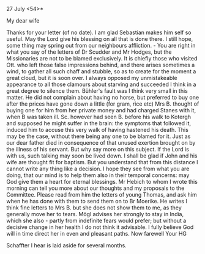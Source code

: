  27 July <54>*

My dear wife

Thanks for your letter (of no date). I am glad Sebastian makes him self so useful. May the Lord give his blessing on all that is done there. I still hope, some thing may spring out from our neighbours affliction. - You are right in what you say of the letters of Dr Scudder and Mr Hodges, but the Missionaries are not to be blamed exclusively. It is chiefly those who visited Ott. who left those false impressions behind, and there arises sometimes a wind, to gather all such chaff and stubble, so as to create for the moment a great cloud, but it is soon over. I always opposed my unmistakeable appearance to all those clamours about starving and succeeded I think in a great degree to silence them. Bühler's fault was I think very small in this matter. He did not complain about having no horse, but preferred to buy one after the prices have gone down a little (for gram, rice etc) Mrs B. thought of buying one for him from her private money and had charged Stanes with it, when B was taken ill. Sc. however had seen B. before his walk to Kotergh and supposed he might suffer in the brain: the symptoms that followed it, induced him to accuse this very walk of having hastened his death. This may be the case, without there being any one to be blamed for it. Just as our dear father died in consequence of that unused exertion brought on by the illness of his servant. But why say more on this subject. If the Lord is with us, such talking may soon be lived down. I shall be glad if John and his wife are thought fit for baptism. But you understand that from this distance I cannot write any thing like a decision. I hope they see from what you are doing, that our mind is to help them also in their temporal concerns: may God give them a heart for eternal blessings. Mr Hebich to whom I wrote this morning can tell you more about our thoughts and my proposals to the Committee. Please read from him the letters of young Thomas, and ask him when he has done with them to send them on to Br Moerike. He writes I think fine letters to Mrs B. but she does not show them to me, as they generally move her to tears. Mögl advises her strongly to stay in India, which she also - partly from indefinite fears would prefer; but without a decisive change in her health I do not think it advisable. I fully believe God will in time direct her in even and pleasant paths. Now farewell
 Your HG

Schaffter I hear is laid aside for several months.

